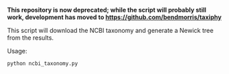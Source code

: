 **This repository is now deprecated; while the script will probably still work, 
development has moved to https://github.com/bendmorris/taxiphy**

This script will download the NCBI taxonomy and generate a Newick tree from the results.

Usage:

    python ncbi_taxonomy.py